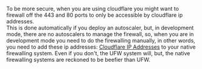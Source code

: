 To be more secure, when you are using cloudflare you might want to firewall off the 443 and 80 ports to only be accessible by cloudflare ip addresses.  
This is done automatically if you deploy an autoscaler, but, in development mode, there are no autoscalers to manage the firewall, so, when you are in development mode you need to do the firewalling manually, in other words, you need to add these ip addresses: [Cloudflare IP Addresses](https://www.cloudflare.com/en-gb/ips/) to your native firewalling system. Even if you don't, the UFW system will, but, the native firewalling systems are reckoned to be beefier than UFW. 
